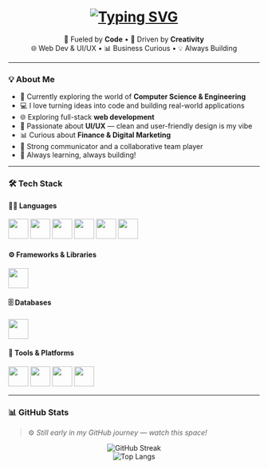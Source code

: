 <h1 align="center">
  <a href="https://github.com/jenak26">
    <img src="https://readme-typing-svg.herokuapp.com?font=Fira+Code&size=30&duration=2000&pause=1000&center=true&vCenter=true&width=600&lines=Hey%2C+I'm+Janak+%F0%9F%91%8B;Developing+%7C+Learning+%7C+Designing" alt="Typing SVG" />
  </a>
</h1>

<p align="center">
  🚀 Fueled by <strong>Code</strong> • 🎨 Driven by <strong>Creativity</strong> <br>
  🌐 Web Dev & UI/UX • 📊 Business Curious • 💡 Always Building
</p>

---

### 💡 About Me

- 🔭 Currently exploring the world of **Computer Science & Engineering**
- 💻 I love turning ideas into code and building real-world applications
- 🌐 Exploring full-stack **web development**
- 🎨 Passionate about **UI/UX** — clean and user-friendly design is my vibe
- 📊 Curious about **Finance & Digital Marketing**
- 🤝 Strong communicator and a collaborative team player
- 🧠 Always learning, always building!

---

### 🛠️ Tech Stack

#### 👨‍💻 Languages
<p align="left">
  <img src="https://cdn.jsdelivr.net/gh/devicons/devicon/icons/python/python-original.svg" width="40" height="40"/>
  <img src="https://cdn.jsdelivr.net/gh/devicons/devicon/icons/java/java-original.svg" width="40" height="40"/>
  <img src="https://cdn.jsdelivr.net/gh/devicons/devicon/icons/html5/html5-original.svg" width="40" height="40"/>
  <img src="https://cdn.jsdelivr.net/gh/devicons/devicon/icons/css3/css3-original.svg" width="40" height="40"/>
  <img src="https://cdn.jsdelivr.net/gh/devicons/devicon/icons/c/c-original.svg" width="40" height="40"/>
  <img src="https://cdn.jsdelivr.net/gh/devicons/devicon/icons/csharp/csharp-original.svg" width="40" height="40"/>
</p>

#### ⚙️ Frameworks & Libraries
<p align="left">
  <img src="https://cdn.jsdelivr.net/gh/devicons/devicon/icons/react/react-original.svg" width="40" height="40"/>
</p>

#### 🗄️ Databases
<p align="left">
  <img src="https://cdn.jsdelivr.net/gh/devicons/devicon/icons/mysql/mysql-original.svg" width="40" height="40"/>
</p>

#### 🧰 Tools & Platforms
<p align="left">
  <img src="https://cdn.jsdelivr.net/gh/devicons/devicon/icons/git/git-original.svg" width="40" height="40"/>
  <img src="https://cdn.jsdelivr.net/gh/devicons/devicon/icons/latex/latex-original.svg" width="40" height="40"/>
  <img src="https://cdn.jsdelivr.net/gh/devicons/devicon/icons/docker/docker-original.svg" width="40" height="40"/>
  <img src="https://cdn.jsdelivr.net/gh/devicons/devicon/icons/vscode/vscode-original.svg" width="40" height="40"/>
</p>

---


<!-- ### 📫 Connect With Me

- 📧 Email: [your-email@example.com]
- 🔗 LinkedIn: [linkedin.com/in/your-profile](https://linkedin.com/in/your-profile)  
- 🌐 Portfolio: [your-portfolio-link.com](https://your-portfolio-link.com)
-->

### 📊 GitHub Stats

> ⚙️ *Still early in my GitHub journey — watch this space!*

<p align="center">
  <img src="https://streak-stats.demolab.com/?user=jenak26&theme=tokyonight&hide_border=true" alt="GitHub Streak" />
  <br>
  <img src="https://github-readme-stats.vercel.app/api/top-langs/?username=jenak26&layout=compact&theme=tokyonight&hide_border=true" alt="Top Langs" />
</p>


